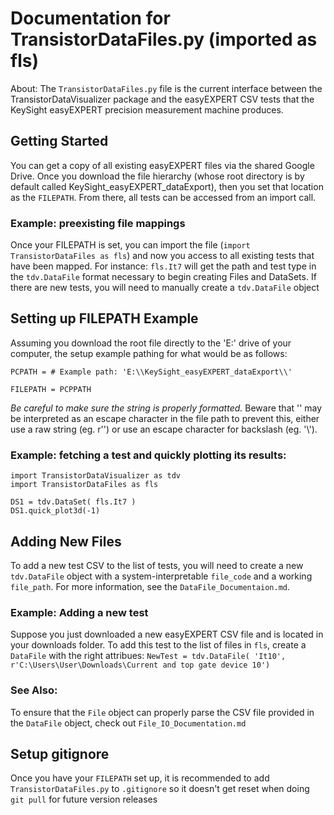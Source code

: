 # Documentation for TransistorDataFiles.py (imported as fls)
About: The `TransistorDataFiles.py` file is the current interface between the TransistorDataVisualizer package and the easyEXPERT CSV tests that the KeySight easyEXPERT precision measurement machine produces. 

## Getting Started
You can get a copy of all existing easyEXPERT files via the shared Google Drive.
Once you download the file hierarchy (whose root directory is by default called KeySight_easyEXPERT_dataExport), then you set that location as the `FILEPATH`. From there, all tests can be accessed from an import call. 


### Example: preexisting file mappings
Once your FILEPATH is set, you can import the file (`import TransistorDataFiles as fls`) and now you access to all existing tests that have been mapped. For instance: `fls.It7` will get the path and test type in the `tdv.DataFile` format necessary to begin creating Files and DataSets. If there are new tests, you will need to manually create a `tdv.DataFile` object 

## Setting up FILEPATH Example
Assuming you download the root file directly to the 'E:' drive of your computer, the setup example pathing for what would be as follows:
```
PCPATH = # Example path: 'E:\\KeySight_easyEXPERT_dataExport\\'

FILEPATH = PCPPATH
```
_Be careful to make sure the string is properly formatted._
Beware that '\' may be interpreted as an escape character in the file path to prevent this, either use a raw string (eg. r'\') or use an escape character for backslash (eg. '\\').

### Example: fetching a test and quickly plotting its results:
```
import TransistorDataVisualizer as tdv
import TransistorDataFiles as fls
 
DS1 = tdv.DataSet( fls.It7 )
DS1.quick_plot3d(-1) 
```

## Adding New Files
To add a new test CSV to the list of tests, you will need to create a new `tdv.DataFile` object with a system-interpretable `file_code` and a working `file_path`. For more information, see the `DataFile_Documentaion.md`. 

### Example: Adding a new test
Suppose you just downloaded a new easyEXPERT CSV file and is located in your downloads folder.
To add this test to the list of files in `fls`, create a `DataFile` with the right attribues:
`NewTest = tdv.DataFile( 'It10', r'C:\Users\User\Downloads\Current and top gate device 10')`

### See Also: 
To ensure that the `File` object can properly parse the CSV file provided in the `DataFile` object, check out `File_IO_Documentation.md`  

## Setup gitignore
Once you have your `FILEPATH` set up, it is recommended to add `TransistorDataFiles.py` to `.gitignore` so it doesn't get reset when doing `git pull` for future version releases






